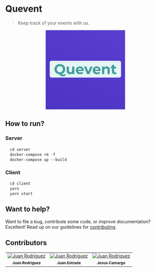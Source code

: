 # Quevent
> Keep track of your events with us.
<div align="center">
  <a href="https://quevent.herokuapp.com">
    <img src="/client/public/logo512.png" alt="Quevent" width="250px" />
  </a>
</div>

## How to run?
### Server

```shell
  cd server
  docker-compose rm -f
  docker-compose up --build
```
### Client

```shell
  cd client
  yarn
  yarn start
```

## Want to help?
Want to file a bug, contribute some code, or improve documentation? Excellent! Read up on our guidelines for [contributing][contributing].

## <a name="contributors"></a> Contributors
<table>
  <tr>
    <td align="center"><a href="https://github.com/sjdonado"><img src="https://avatars.githubusercontent.com/u/27580836?s=96&v=4" width="100px;" alt="Juan Rodriguez"/><br /><sub><b>Juan Rodriguez</b></sub></a></td>
    <td align="center"><a href="https://github.com/Juanse11"><img src="https://avatars.githubusercontent.com/u/26317261?s=460&v=4" width="100px;" alt="Juan Rodriguez"/><br /><sub><b>Juan Estrada</b></sub></a></td>
    <td align="center"><a href="https://github.com/acjesusr"><img src="https://avatars.githubusercontent.com/u/30699281?s=460&v=4" width="100px;" alt="Juan Rodriguez"/><br /><sub><b>Jesus Camargo</b></sub></a></td>
  </tr>
<table>

[contributing]: https://github.com/sjdonado/quevent/blob/master/CONTRIBUTING.md
